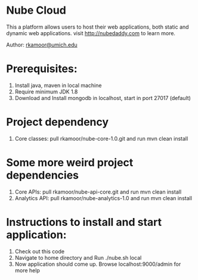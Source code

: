 Nube Cloud
==========
This a platform allows users to host their web applications, both static and dynamic web applications. 
visit http://nubedaddy.com to learn more.

Author: rkamoor@umich.edu

Prerequisites:
=============

1. Install java, maven in local machine
2. Require minimum JDK 1.8
3. Download and Install mongodb in localhost, start in port 27017 (default)

Project dependency
===================
1. Core classes:  pull rkamoor/nube-core-1.0.git and run mvn clean install


Some more weird project dependencies
====================================
1. Core APIs:     pull rkamoor/nube-api-core.git and run mvn clean install
2. Analytics API:  pull rkamoor/nube-analytics-1.0 and run mvn clean install

Instructions to install and start application:
=============================================
1. Check out this code
2. Navigate to home directory and Run ./nube.sh local
3. Now application should come up. Browse localhost:9000/admin for more help